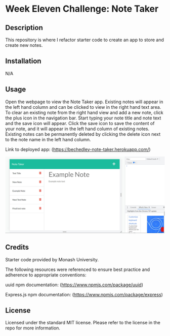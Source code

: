 # Week Eleven Challenge: Note Taker

## Description

This repository is where I refactor starter code to create an app to store and create new notes.

## Installation

N/A

## Usage

Open the webpage to view the Note Taker app. Existing notes will appear in the left hand column and can be clicked to view in the right hand text area. To clear an existing note from the right hand view and add a new note, click the plus icon in the navigation bar. Start typing your note title and note text and the save icon will appear. Click the save icon to save the content of your note, and it will appear in the left hand column of existing notes. Existing notes can be permanently deleted by clicking the delete icon next to the note name in the left hand column.

Link to deployed app: (https://bechedley-note-taker.herokuapp.com/)

![Screenshot of app](./public/assets/images/note-taker-screenshot.jpg)

## Credits

Starter code provided by Monash University.

The following resources were referenced to ensure best practice and adherence to appropriate conventions:

uuid npm documentation: (https://www.npmjs.com/package/uuid)

Express.js npm documentation: (https://www.npmjs.com/package/express)


## License

Licensed under the standard MIT license. Please refer to the license in the repo for more information.